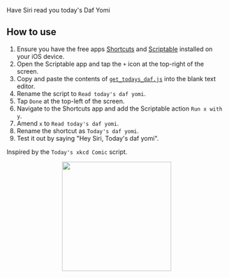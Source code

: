 Have Siri read you today's Daf Yomi

## How to use
1. Ensure you have the free apps [Shortcuts](https://apps.apple.com/us/app/shortcuts/id915249334) and [Scriptable](https://apps.apple.com/us/app/scriptable/id1405459188) installed on your iOS device.
2. Open the Scriptable app and tap the `+` icon at the top-right of the screen.
3. Copy and paste the contents of [`get_todays_daf.js`](https://github.com/matth166/siri_daf_yomi/blob/main/get_todays_daf.js) into the blank text editor.
4. Rename the script to `Read today's daf yomi`.
5. Tap `Done` at the top-left of the screen.
6. Navigate to the Shortcuts app and add the Scriptable action `Run x with y`.
7. Amend `x` to `Read today's daf yomi`.
8. Rename the shortcut as `Today's daf yomi`.
9. Test it out by saying "Hey Siri, Today's daf yomi".

Inspired by the `Today's xkcd Comic` script.

<p align="center"><img src="https://camo.githubusercontent.com/63e9461f6fe7329bf5f2fc1c9542b1becddd8905dbab821e34589225f7250afb/68747470733a2f2f7777772e736566617269612e6f72672f7374617469632f696d672f706f77657265642d62792d736566617269612d62616467652e706e673f6d" width="250"></p>
